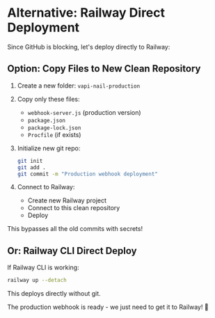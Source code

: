 # Alternative: Railway Direct Deployment

Since GitHub is blocking, let's deploy directly to Railway:

## Option: Copy Files to New Clean Repository

1. Create a new folder: `vapi-nail-production`
2. Copy only these files:
   - `webhook-server.js` (production version)
   - `package.json` 
   - `package-lock.json`
   - `Procfile` (if exists)

3. Initialize new git repo:
   ```bash
   git init
   git add .
   git commit -m "Production webhook deployment"
   ```

4. Connect to Railway:
   - Create new Railway project
   - Connect to this clean repository
   - Deploy

This bypasses all the old commits with secrets!

## Or: Railway CLI Direct Deploy

If Railway CLI is working:
```bash
railway up --detach
```

This deploys directly without git.

The production webhook is ready - we just need to get it to Railway! 🚀